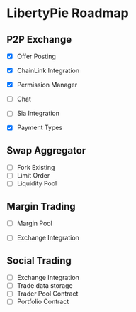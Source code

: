 # LibertyPie Roadmap

P2P Exchange
------------------------------
- [x] Offer Posting
- [x] ChainLink Integration
- [x] Permission Manager
- [ ] Chat
- [ ] Sia Integration
- [x] Payment Types



Swap Aggregator
--------------------------------
- [ ] Fork Existing
- [ ] Limit Order
- [ ] Liquidity Pool

Margin Trading
-------------------------------
- [ ] Margin Pool
- [ ] Exchange Integration


Social Trading
-------------------------------
- [ ] Exchange Integration
- [ ] Trade data storage
- [ ] Trader Pool Contract
- [ ] Portfolio Contract
